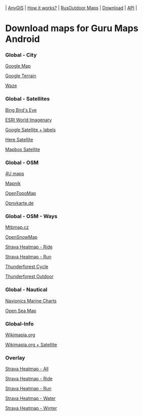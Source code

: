 | [AnyGIS][01] | [How it works?][02] | [RusOutdoor Maps][03] | [Download][04] | [API][05] |


[01]: http://www.anygis.ru/index_en
[02]: http://www.anygis.ru/Web/Html/Description_en
[03]: http://www.anygis.ru/Web/Html/RusOutdoor_en
[04]: http://www.anygis.ru/Web/Html/DownloadPage_en
[05]: http://www.anygis.ru/Web/Html/Api_en
# Download maps for Guru Maps Android


### Global - City
[Google Map](http://server.anygis.ru/download/galileo_en/Global-City-Google_map.ms "Download this map")

[Google Terrain](http://server.anygis.ru/download/galileo_en/Global-City-Google_terrain.ms "Download this map")

[Waze](http://server.anygis.ru/download/galileo_en/Global-City-Waze.ms "Download this map")



### Global - Satellites
[Bing Bird's Eye](http://server.anygis.ru/download/galileo_en/Global-Satellites-Bing_birds_eye.ms "Download this map")

[ESRI World Imagenary](http://server.anygis.ru/download/galileo_en/Global-Satellites-ESRI_Imagenary.ms "Download this map")

[Google Satellite + labels](http://server.anygis.ru/download/galileo_en/Global-Satellites-Google_with_labels.ms "Download this map")

[Here Satellite](http://server.anygis.ru/download/galileo_en/Global-Satellites-Here.ms "Download this map")

[Mapbox Satellite](http://server.anygis.ru/download/galileo_en/Global-Satellites-Mapbox.ms "Download this map")



### Global - OSM
[4U maps](http://server.anygis.ru/download/galileo_en/Global-OSM-4umaps.ms "Download this map")

[Mapnik](http://server.anygis.ru/download/galileo_en/Global-OSM-Mapnik.ms "Download this map")

[OpenTopoMap](http://server.anygis.ru/download/galileo_en/Global-OSM-OpenTopoMap.ms "Download this map")

[Opnvkarte.de](http://server.anygis.ru/download/galileo_en/Global-OSM-Opnvkarte.ms "Download this map")



### Global - OSM - Ways
[Mtbmap.cz](http://server.anygis.ru/download/galileo_en/Global-OSM-Ways-MTB_Map_Europe.ms "Download this map")

[OpenSnowMap](http://server.anygis.ru/download/galileo_en/Global-OSM-Ways-OpenSnowMap.ms "Download this map")

[Strava Heatmap - Ride](http://server.anygis.ru/download/galileo_en/Global-OSM-Ways-Strava_Ride.ms "Download this map")

[Strava Heatmap - Run](http://server.anygis.ru/download/galileo_en/Global-OSM-Ways-Strava_Run.ms "Download this map")

[Thunderforest Cycle](http://server.anygis.ru/download/galileo_en/Global-OSM-Ways-Thunderforest_Cycle.ms "Download this map")

[Thunderforest Outdoor](http://server.anygis.ru/download/galileo_en/Global-OSM-Ways-Thunderforest_Outdoor.ms "Download this map")



### Global - Nautical
[Navionics Marine Charts](http://server.anygis.ru/download/galileo_en/Global-Water-Navionics_Marine_Charts.ms "Download this map")

[Open Sea Map](http://server.anygis.ru/download/galileo_en/Global-Water-OpenSeaMap.ms "Download this map")



### Global-Info
[Wikimapia.org](http://server.anygis.ru/download/galileo_en/Global-Info-Wikimapia.ms "Download this map")

[Wikimapia.org + Satellite](http://server.anygis.ru/download/galileo_en/Global-Info-Wikimapia_satellite.ms "Download this map")



### Overlay
[Strava Heatmap - All](http://server.anygis.ru/download/galileo_en/Overlay-Strava_All_SD.ms "Download this map")

[Strava Heatmap - Ride](http://server.anygis.ru/download/galileo_en/Overlay-Strava_Ride_SD.ms "Download this map")

[Strava Heatmap - Run](http://server.anygis.ru/download/galileo_en/Overlay-Strava_Run_SD.ms "Download this map")

[Strava Heatmap - Water](http://server.anygis.ru/download/galileo_en/Overlay-Strava_Water_SD.ms "Download this map")

[Strava Heatmap - Winter](http://server.anygis.ru/download/galileo_en/Overlay-Strava_Winter_SD.ms "Download this map")

